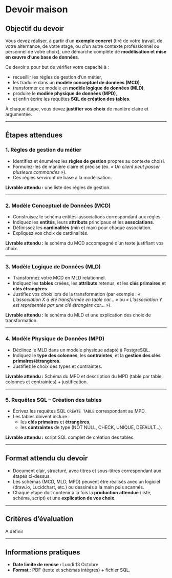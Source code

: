 # Devoir maison
## Objectif du devoir
Vous devez réaliser, à partir d’un **exemple concret** (tiré de votre travail, de votre alternance, de votre stage, ou d’un autre contexte professionnel ou personnel de votre choix), une démarche complète de **modélisation et mise en œuvre d’une base de données**.  

Ce devoir a pour but de vérifier votre capacité à :  
- recueillir les règles de gestion d’un métier,  
- les traduire dans un **modèle conceptuel de données (MCD)**,  
- transformer ce modèle en **modèle logique de données (MLD)**,  
- produire le **modèle physique de données (MPD)**,  
- et enfin écrire les requêtes **SQL de création des tables**.  

À chaque étape, vous devez **justifier vos choix** de manière claire et argumentée.  

---

## Étapes attendues

### 1. Règles de gestion du métier
- Identifiez et énumérez les **règles de gestion** propres au contexte choisi.  
- Formulez-les de manière claire et précise (ex. *« Un client peut passer plusieurs commandes »*).  
- Ces règles serviront de base à la modélisation.  

**Livrable attendu :** une liste des règles de gestion.  

---

### 2. Modèle Conceptuel de Données (MCD)
- Construisez le schéma entités-associations correspondant aux règles.  
- Indiquez les **entités**, leurs **attributs** principaux et les **associations**.  
- Définissez les **cardinalités** (min et max) pour chaque association.  
- Expliquez vos choix de cardinalités.  

**Livrable attendu :** le schéma du MCD accompagné d’un texte justifiant vos choix.  

---

### 3. Modèle Logique de Données (MLD)
- Transformez votre MCD en MLD relationnel.  
- Indiquez les **tables** créées, les **attributs** retenus, et les **clés primaires** et **clés étrangères**.  
- Justifiez vos choix lors de la transformation (par exemple : *« L’association X a été transformée en table car… »* ou *« L’association Y est représentée par une clé étrangère car… »*).  

**Livrable attendu :** le schéma du MLD et une explication des choix de transformation.  

---

### 4. Modèle Physique de Données (MPD)
- Déclinez le MLD dans un modèle physique adapté à PostgreSQL.  
- Indiquez le **type des colonnes**, les **contraintes**, et la **gestion des clés primaires/étrangères**.  
- Justifiez le choix des types et contraintes.  

**Livrable attendu :** Schéma du MPD et description du MPD (table par table, colonnes et contraintes) + justification.  

---

### 5. Requêtes SQL – Création des tables
- Écrivez les requêtes SQL `CREATE TABLE` correspondant au MPD.  
- Les tables doivent inclure :  
  - les **clés primaires** et **étrangères**,  
  - les **contraintes** de type (NOT NULL, CHECK, UNIQUE, DEFAULT…).  

**Livrable attendu :** script SQL complet de création des tables.  

---

## Format attendu du devoir
- Document clair, structuré, avec titres et sous-titres correspondant aux étapes ci-dessus.  
- Les schémas (MCD, MLD, MPD) peuvent être réalisés avec un logiciel (draw.io, Lucidchart, etc.) ou dessinés à la main puis scannés.  
- Chaque étape doit contenir à la fois la **production attendue** (liste, schéma, script) et une **explication de vos choix**.  

---

## Critères d’évaluation
A définir  

---

## Informations pratiques
- **Date limite de remise :** Lundi 13 Octobre
- **Format :** PDF (texte et schémas intégrés) + fichier SQL.  